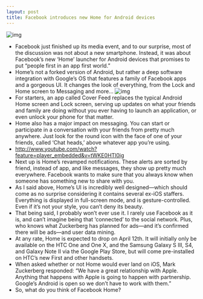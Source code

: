 ```yaml
---
layout: post
title: Facebook introduces new Home for Android devices
---
```

![img](http://media.idownloadblog.com/wp-content/uploads/2013/04/facebook-home-1.jpg)
* Facebook just finished up its media event, and to our surprise, most of the discussion was not about a new smartphone. Instead, it was about Facebook’s new ‘Home’ launcher for Android devices that promises to put “people first in an app first world.”
* Home’s not a forked version of Android, but rather a deep software integration with Google’s OS that features a family of Facebook apps and a gorgeous UI. It changes the look of everything, from the Lock and Home screen to Messaging and more…
![img](http://media.idownloadblog.com/wp-content/uploads/2013/04/facebook-home-2.png)
* For starters, an app called Cover Feed replaces the typical Android Home screen and Lock screen, serving up updates on what your friends and family are doing without you ever having to launch an application, or even unlock your phone for that matter.
* Home also has a major impact on messaging. You can start or participate in a conversation with your friends from pretty much anywhere. Just look for the round icon with the face of one of your friends, called ‘Chat heads,’ above whatever app you’re using.
* http://www.youtube.com/watch?feature=player_embedded&v=tWKE0HTl0ig
* Next up is Home’s revamped notifications. These alerts are sorted by friend, instead of app, and like messages, they show up pretty much everywhere. Facebook wants to make sure that you always know when someone has something new to share with you.
* As I said above, Home’s UI is incredibly well designed—which should come as no surprise considering it contains several ex-iOS staffers. Everything is displayed in full-screen mode, and is gesture-controlled. Even if it’s not your style, you can’t deny its beauty.
* That being said, I probably won’t ever use it. I rarely use Facebook as it is, and can’t imagine being that ‘connected’ to the social network. Plus, who knows what Zuckerberg has planned for ads—and it’s confirmed there will be ads—and user data mining.
* At any rate, Home is expected to drop on April 12th. It will initially only be available on the HTC One and One X, and the Samsung Galaxy S III, S4, and Galaxy Note II via the Google Play Store, but will come pre-installed on HTC’s new First and other handsets.
* When asked whether or not Home would ever land on iOS, Mark Zuckerberg responded: “We have a great relationship with Apple. Anything that happens with Apple is going to happen with partnership. Google’s Android is open so we don’t have to work with them.”
* So, what do you think of Facebook Home?

